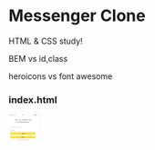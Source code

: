 # Messenger Clone

HTML & CSS study!

BEM vs id,class

heroicons vs font awesome

### index.html

<img src="result.img/index.png" width="50" height="50"/>
